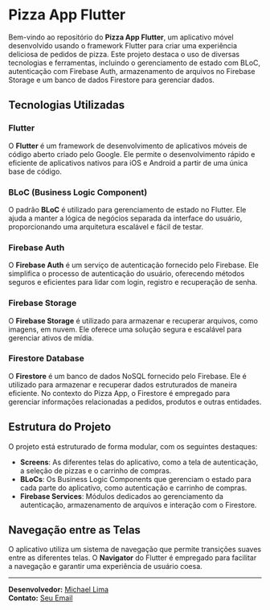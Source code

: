 # Pizza App Flutter

Bem-vindo ao repositório do **Pizza App Flutter**, um aplicativo móvel desenvolvido usando o framework Flutter para criar uma experiência deliciosa de pedidos de pizza. Este projeto destaca o uso de diversas tecnologias e ferramentas, incluindo o gerenciamento de estado com BLoC, autenticação com Firebase Auth, armazenamento de arquivos no Firebase Storage e um banco de dados Firestore para gerenciar dados.

## Tecnologias Utilizadas

### Flutter

O **Flutter** é um framework de desenvolvimento de aplicativos móveis de código aberto criado pelo Google. Ele permite o desenvolvimento rápido e eficiente de aplicativos nativos para iOS e Android a partir de uma única base de código.

### BLoC (Business Logic Component)

O padrão **BLoC** é utilizado para gerenciamento de estado no Flutter. Ele ajuda a manter a lógica de negócios separada da interface do usuário, proporcionando uma arquitetura escalável e fácil de testar.

### Firebase Auth

O **Firebase Auth** é um serviço de autenticação fornecido pelo Firebase. Ele simplifica o processo de autenticação do usuário, oferecendo métodos seguros e eficientes para lidar com login, registro e recuperação de senha.

### Firebase Storage

O **Firebase Storage** é utilizado para armazenar e recuperar arquivos, como imagens, em nuvem. Ele oferece uma solução segura e escalável para gerenciar ativos de mídia.

### Firestore Database

O **Firestore** é um banco de dados NoSQL fornecido pelo Firebase. Ele é utilizado para armazenar e recuperar dados estruturados de maneira eficiente. No contexto do Pizza App, o Firestore é empregado para gerenciar informações relacionadas a pedidos, produtos e outras entidades.

## Estrutura do Projeto

O projeto está estruturado de forma modular, com os seguintes destaques:

- **Screens**: As diferentes telas do aplicativo, como a tela de autenticação, a seleção de pizzas e o carrinho de compras.
- **BLoCs**: Os Business Logic Components que gerenciam o estado para cada parte do aplicativo, como autenticação e carrinho de compras.
- **Firebase Services**: Módulos dedicados ao gerenciamento da autenticação, armazenamento de arquivos e interação com o Firestore.

## Navegação entre as Telas

O aplicativo utiliza um sistema de navegação que permite transições suaves entre as diferentes telas. O **Navigator** do Flutter é empregado para facilitar a navegação e garantir uma experiência de usuário coesa.

---

**Desenvolvedor:** [Michael Lima](https://www.linkedin.com/in/michael-lima-de-oliveira-57034023a/)  
**Contato:** [Seu Email](mailto:michaellima.contato@gmail.com)
